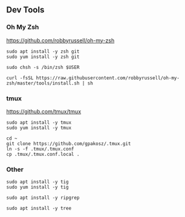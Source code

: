 ## Dev Tools

### Oh My Zsh

https://github.com/robbyrussell/oh-my-zsh

```
sudo apt install -y zsh git
sudo yum install -y zsh git

sudo chsh -s /bin/zsh $USER

curl -fsSL https://raw.githubusercontent.com/robbyrussell/oh-my-zsh/master/tools/install.sh | sh
```

### tmux

https://github.com/tmux/tmux

```
sudo apt install -y tmux
sudo yum install -y tmux

cd ~
git clone https://github.com/gpakosz/.tmux.git
ln -s -f .tmux/.tmux.conf
cp .tmux/.tmux.conf.local .
```

### Other

```
sudo apt install -y tig
sudo yum install -y tig
```

```
sudo apt install -y ripgrep
```

```
sudo apt install -y tree
```
